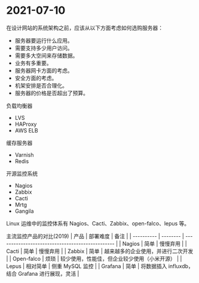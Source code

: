 # 2021-07-10

在设计网站的系统架构之前，应该从以下方面考虑如何选购服务器：

- 服务器要运行什么应用。
- 需要支持多少用户访问。
- 需要多大空间来存储数据。
- 业务有多重要。
- 服务器网卡方面的考虑。
- 安全方面的考虑。
- 机架安排是否合理化。
- 服务器的价格是否超出了预算。

负载均衡器

- LVS
- HAProxy
- AWS ELB

缓存服务器

- Varnish
- Redis

开源监控系统

- Nagios
- Zabbix
- Cacti
- Mrtg
- Gangila

Linux 运维中的监控体系有 Nagios、Cacti、Zabbix、open-falco、lepus 等。

主流监控产品的对比(2019)
| 产品 | 部署难度 | 备注 |
| ---------- | -------- | ------------------------------------------------ |
| Nagios | 简单 | 慢慢弃用 |
| Cacti | 简单 | 慢慢弃用 |
| Zabbix | 简单 | 越来越多的企业使用，并进行二次开发 |
| Open-falco | 烦琐 | 较少使用，性能佳，但企业较少使用（小米开源） |
| Lepus | 相对简单 | 侧重 MySQL 监控 |
| Grafana | 简单 | 将数据插入 influxdb，结合 Grafana 进行展现，灵活 |
